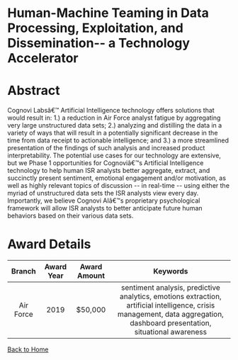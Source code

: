 
Human-Machine Teaming in Data Processing, Exploitation, and Dissemination-- a Technology Accelerator
====================================================================================================

# Abstract


Cognovi Labsâ€™ Artificial Intelligence technology offers solutions that would result in: 1.) a reduction in Air Force analyst fatigue by aggregating very large unstructured data sets; 2.) analyzing and distilling the data in a variety of ways that will result in a potentially significant decrease in the time from data receipt to actionable intelligence; and 3.) a more streamlined presentation of the findings of such analysis and increased product interpretability. The potential use cases for our technology are extensive, but we Phase 1 opportunities for Cognoviâ€™s Artificial Intelligence technology to help human ISR analysts better aggregate, extract, and succinctly present sentiment, emotional engagement and/or motivation, as well as highly relevant topics of discussion -- in real-time -- using either the myriad of unstructured data sets the ISR analysts view every day. Importantly, we believe Cognovi AIâ€™s proprietary psychological framework will allow ISR analysts to better anticipate future human behaviors based on their various data sets.  

# Award Details

|Branch|Award Year|Award Amount|Keywords|
| :---: | :---: | :---: | :---: |
|Air Force|2019|$50,000|sentiment analysis, predictive analytics, emotions extraction, artificial intelligence, crisis management, data aggregation, dashboard presentation, situational awareness|
  
  


[Back to Home](https://github.com/chrischow/dod_sbir_awards/Reports/DJ/#1438)